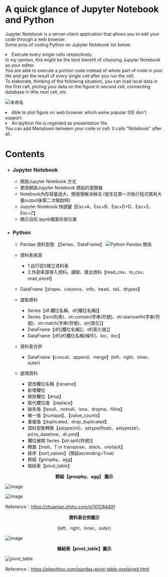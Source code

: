 # A quick glance of Jupyter Notebook and Python

Jupyter Notebook is a server-client application that allows you to edit your code through a web browser.<br>
Some pros of coding Python on Jupyter Notebook list below.
<li> Execute every single cells respectively.<br>
In my opinion, this might be the best benefit of choosing Jupyter Notebook as your editor.<br>
You are able to execute a portion code instead of whole part of code in your file and get the result of every single cell after you run the cell.<br>
To elaborate, thinking of the following situation, you can load local data in the first cell, ploting your data on the figure in second cell, connecting database in tthe next cell, etc.<br>
  
![未命名](https://user-images.githubusercontent.com/23008522/191406268-1c12e983-8a12-4ce9-911a-61871190e16f.png)
<li> Able to plot figure on web browser which some popular IDE don't support.
<li> An Ipython file is regarded as presentation file.<br>
You can add Markdown between your code or cell. It calls "Notebook" after all.

# Contents
- <h3>Jupyter Notebook</h3>

  - 開啟Jupyter Notebook 方式
  - 更改開啟Jupyter Notebook 預設的瀏覽器
  - Notebook內存容量過大、開很慢解決辦法 (發生在第一次執行程式碼有大量output後第二次開啟時)
  - Jupyter Notebook 快捷鍵【Esc+A、Esc+B、Esc+D+D、Esc+S、Esc+Z】
  - 顯示目前.ipynb檔案存放位置
- <h3>Python</h3>

  - Pandas 資料型態 【Series、DataFrame】
  ![Python Pandas 關係](https://user-images.githubusercontent.com/23008522/191424772-c997c7e1-a17f-4884-b1d6-73a0654396ad.png)
  - 資料表來源
    - 1.自行從0建立資料表
    - 2.外部來源導入資料。讀取、匯出資料【read_csv、to_csv、read_excel】
  - DataFrame【shape、columns、info、head、tail、dtypes】
  
  - 選取資料
    - Series【df.欄位名稱、df[欄位名稱]】
    - Series【isin(列表)、str.contain(字串/符號)、str.startswith(字串/符號)、str.match(字串/符號)、str[索引]】
    - DataFrame【df[[欄位名稱]]、df[索引值]】
    - DataFrame【df[df[欄位名稱]條件]、loc、iloc】
    
  - 資料表合併
    - DataFrame【concat、append、merge】(left、right、inner、outer)
    
  - 處理資料
    - 更改欄位名稱【rename】
    - 新增欄位
    - 移除欄位【drop】
    - 取代欄位值 【replace】
    - 缺失值【isnull、notnull、isna、dropna、fillna】
    - 唯一值【nunique】、【value_counts】
    - 重複值【duplicated、drop_duplicated】
    - 資料型態轉換【astype(int)、astype(float)、astype(str)、pd.to_datetime、dt.ymd】
    - 欄位展開 Series【str.split(符號)】
    - 轉置【melt、T or transpose、stack、unstack】
    - 排序【sort_values】(預設ascending=True)
    - 群組【groupby、agg】
    - 樞紐表【pivot_table】
    
<p align="center"><strong> 群組【groupby、agg】 圖示</strong></p>

![image](https://user-images.githubusercontent.com/23008522/191426370-a3e2ddb3-99f7-4383-b443-12c07c9cab31.png)

![image](https://user-images.githubusercontent.com/23008522/191426393-b8f1a38f-bbc7-4629-8fb0-e60abb1a183b.png)

Reference：https://zhuanlan.zhihu.com/p/101284491

<p align="center"><strong> 資料表合併圖示</strong></p>
<p align="center">(left、right、inner、outer)</p>

![image](https://user-images.githubusercontent.com/23008522/191426433-a809adb1-ce40-4fe4-a32c-92f73855e712.png)

<p align="center"><strong> 樞紐表【pivot_table】圖示</strong><p>

![pivot_table](https://user-images.githubusercontent.com/23008522/191425900-0682a0ae-17d3-44de-99de-87356d354c8f.png)

Reference：https://pbpython.com/pandas-pivot-table-explained.html

